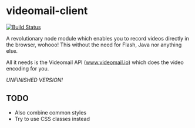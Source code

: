 videomail-client
================

[![Build Status](https://travis-ci.org/binarykitchen/videomail-client.svg?branch=master)](https://travis-ci.org/binarykitchen/videomail-client)

A revolutionary node module which enables you to record videos directly in the browser, wohooo! This without the need for Flash, Java nor anything else.

All it needs is the Videomail API (www.videomail.io) which does the video encoding for you.

*UNFINISHED VERSION!*

## TODO

* Also combine common styles
* Try to use CSS classes instead
